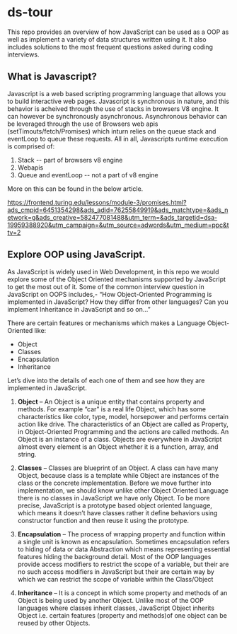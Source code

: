# ds-tour
This repo provides an overview of how JavaScript can be used as a OOP as well as implement a variety of data structures written using it. It also includes solutions to the most frequent questions asked during coding interviews.

## What is Javascript?
Javascript is a web based scripting programming language that allows you to build interactive web pages. Javascript is synchronous in nature, and this behavior is acheived through the use of stacks in browsers V8 engine. It can however be synchronously asynchronous. Asynchronous behavior can be leveraged through the use of Browsers web apis (setTimouts/fetch/Promises) which inturn relies on the queue stack and eventLoop to queue these requests. All in all, Javascripts runtime execution is comprised of: 

1. Stack -- part of browsers v8 engine
2. Webapis
3. Queue and eventLoop -- not a part of v8 engine

More on this can be found in the below article.

https://frontend.turing.edu/lessons/module-3/promises.html?ads_cmpid=6451354298&ads_adid=76255849919&ads_matchtype=&ads_network=g&ads_creative=582477081488&utm_term=&ads_targetid=dsa-19959388920&utm_campaign=&utm_source=adwords&utm_medium=ppc&ttv=2

## Explore OOP using JavaScript.

As JavaScript is widely used in Web Development, in this repo we would explore some of the Object Oriented mechanisms supported by JavaScript to get the most out of it. Some of the common interview question in JavaScript on OOPS includes,- “How Object-Oriented Programming is implemented in JavaScript? How they differ from other languages? Can you implement Inheritance in JavaScript and so on…”

There are certain features or mechanisms which makes a Language Object-Oriented like: 


- Object
- Classes
- Encapsulation
- Inheritance


Let’s dive into the details of each one of them and see how they are implemented in JavaScript.

1. **Object** – An Object is a unique entity that contains property and methods. For example “car” is a real life Object, which has some characteristics like color, type, model, horsepower and performs certain action like drive. The characteristics of an Object are called as Property, in Object-Oriented Programming and the actions are called methods. An Object is an instance of a class. Objects are everywhere in JavaScript almost every element is an Object whether it is a function, array, and string. 

2. **Classes** – Classes are blueprint of an Object. A class can have many Object, because class is a template while Object are instances of the class or the concrete implementation. 
Before we move further into implementation, we should know unlike other Object Oriented Language there is no classes in JavaScript we have only Object. To be more precise, JavaScript is a prototype based object oriented language, which means it doesn’t have classes rather it define behaviors using constructor function and then reuse it using the prototype. 

3. **Encapsulation** – The process of wrapping property and function within a single unit is known as encapsulation. Sometimes encapsulation refers to hiding of data or data Abstraction which means representing essential features hiding the background detail. Most of the OOP languages provide access modifiers to restrict the scope of a variable, but their are no such access modifiers in JavaScript but their are certain way by which we can restrict the scope of variable within the Class/Object

4. **Inheritance** – It is a concept in which some property and methods of an Object is being used by another Object. Unlike most of the OOP languages where classes inherit classes, JavaScript Object inherits Object i.e. certain features (property and methods)of one object can be reused by other Objects.
